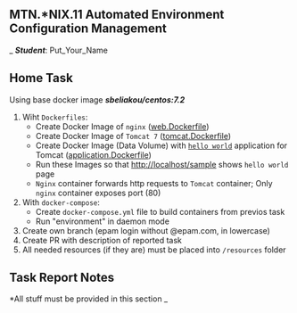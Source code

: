 MTN.*NIX.11 Automated Environment Configuration Management
---
_
***Student***: Put_Your_Name

Home Task
---

Using base docker image ***sbeliakou/centos:7.2***

1. Wiht ```Dockerfiles```:
    - Create Docker Image of ```nginx``` ([web.Dockerfile](/web.Dockerfile))
    - Create Docker Image of ```Tomcat 7``` ([tomcat.Dockerfile](/tomcat.Dockerfile))
    - Create Docker Image (Data Volume) with [```hello world```](https://tomcat.apache.org/tomcat-7.0-doc/appdev/sample/sample.war) application for Tomcat ([application.Dockerfile](application.Dockerfile))
    - Run these Images so that [http://localhost/sample](http://localhost/sample) shows ```hello world``` page
    - ```Nginx``` container forwards http requests to ```Tomcat``` container; Only ```nginx``` container exposes port (80)
2. With ```docker-compose```:
    - Create ```docker-compose.yml``` file to build containers from previos task
    - Run "environment" in daemon mode
3. Create own branch (epam login without @epam.com, in lowercase)
4. Create PR with description of reported task
6. All needed resources (if they are) must be placed into ```/resources``` folder

Task Report Notes
---
*All stuff must be provided in this section
_
